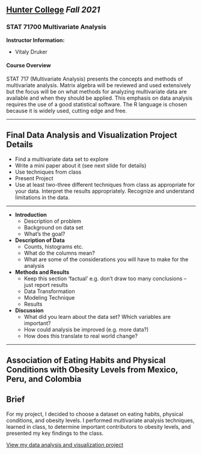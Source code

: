 ## [**Hunter College**](https://hunter.cuny.edu/) *Fall 2021*

### STAT 71700 Multivariate Analysis

**Instructor Information:**

- Vitaly Druker

#### Course Overview

STAT 717 (Multivariate Analysis) presents the concepts and methods of multivariate analysis. Matrix algebra will be reviewed and used extensively but the focus will be on what methods for analyzing multivariate data are available and when they should be applied. This emphasis on data analysis requires the use of a good statistical software. The R language is chosen because it is widely used, cutting edge and free.

----------

## Final Data Analysis and Visualization Project Details

- Find a multivariate data set to explore
- Write a mini paper about it (see next slide for details)
- Use techniques from class
- Present Project
- Use at least two-three different techniques from class as appropriate for your data. Interpret the results appropriately. Recognize and understand limitations in the data. 

-----

- **Introduction**
  - Description of problem
  - Background on data set
  - What’s the goal?
- **Description of Data**
  - Counts, histograms etc. 
  - What do the columns mean?
  - What are some of the considerations you will have to make for the analysis
- **Methods and Results**
  - Keep this section ‘factual’ e.g. don’t draw too many conclusions – just report results
  - Data Transformation
  - Modeling Technique
  - Results
- **Discussion**
  - What did you learn about the data set? Which variables are important?
  - How could analysis be improved (e.g. more data?)
  - How does this translate to real world change?

----------

## Association of Eating Habits and Physical Conditions with Obesity Levels from Mexico, Peru, and Colombia

## Brief

For my project, I decided to choose a dataset on eating habits, physical conditions, and obesity levels. I performed multivariate analysis techniques, learned in class, to determine important contributors to obesity levels, and presented my key findings to the class.

[View my data analysis and visualization project](https://github.com/reinarin/huntercollege/blob/main/stat71700/Final_Project/eating_habits_and_physical_conditions_obesity_levels.md)
